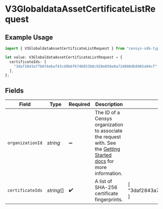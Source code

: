 # V3GlobaldataAssetCertificateListRequest

## Example Usage

```typescript
import { V3GlobaldataAssetCertificateListRequest } from "censys-sdk-typescript/models/operations";

let value: V3GlobaldataAssetCertificateListRequest = {
  certificateIds: [
    "3daf2843a77b6f4e6af43cd9b6f6746053b8c928e056e8a724808db8905a94cf",
  ],
};
```

## Fields

| Field                                                                                                                                                                                              | Type                                                                                                                                                                                               | Required                                                                                                                                                                                           | Description                                                                                                                                                                                        | Example                                                                                                                                                                                            |
| -------------------------------------------------------------------------------------------------------------------------------------------------------------------------------------------------- | -------------------------------------------------------------------------------------------------------------------------------------------------------------------------------------------------- | -------------------------------------------------------------------------------------------------------------------------------------------------------------------------------------------------- | -------------------------------------------------------------------------------------------------------------------------------------------------------------------------------------------------- | -------------------------------------------------------------------------------------------------------------------------------------------------------------------------------------------------- |
| `organizationId`                                                                                                                                                                                   | *string*                                                                                                                                                                                           | :heavy_minus_sign:                                                                                                                                                                                 | The ID of a Censys organization to associate the request with. See the [Getting Started docs](https://docs.censys.com/reference/get-started#step-3-set-your-organization-id) for more information. |                                                                                                                                                                                                    |
| `certificateIds`                                                                                                                                                                                   | *string*[]                                                                                                                                                                                         | :heavy_check_mark:                                                                                                                                                                                 | A list of SHA-256 certificate fingerprints.                                                                                                                                                        | [<br/>"3daf2843a77b6f4e6af43cd9b6f6746053b8c928e056e8a724808db8905a94cf"<br/>]                                                                                                                     |